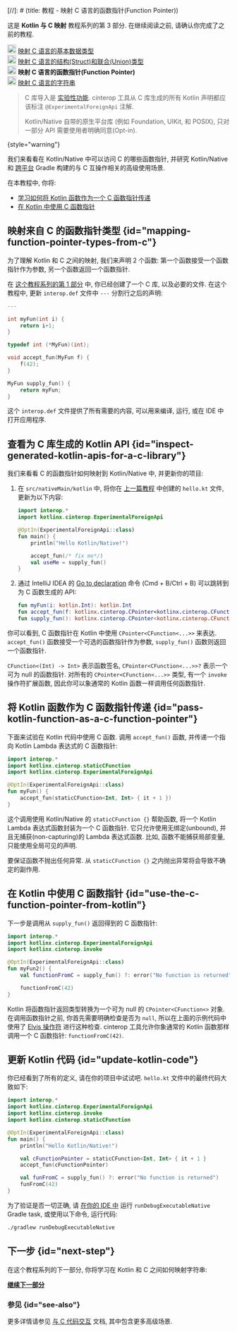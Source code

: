 [//]: # (title: 教程 - 映射 C 语言的函数指针(Function Pointer))

<tldr>
    <p>这是 <strong>Kotlin 与 C 映射</strong> 教程系列的第 3 部分. 在继续阅读之前, 请确认你完成了之前的教程.</p>
    <p><img src="icon-1-done.svg" width="20" alt="First step"/> <a href="mapping-primitive-data-types-from-c.md">映射 C 语言的基本数据类型</a><br/>
        <img src="icon-2-done.svg" width="20" alt="Second step"/> <a href="mapping-struct-union-types-from-c.md">映射 C 语言的结构(Struct)和联合(Union)类型</a><br/>
        <img src="icon-3.svg" width="20" alt="Third step"/> <strong>映射 C 语言的函数指针(Function Pointer)</strong><br/>
        <img src="icon-4-todo.svg" width="20" alt="Fourth step"/> <a href="mapping-strings-from-c.md">映射 C 语言的字符串</a><br/>
    </p>
</tldr>

> C 库导入是 [实验性功能](components-stability.md#stability-levels-explained).
> cinterop 工具从 C 库生成的所有 Kotlin 声明都应该标注 `@ExperimentalForeignApi` 注解.
>
> Kotlin/Native 自带的原生平台库 (例如 Foundation, UIKit, 和 POSIX),
> 只对一部分 API 需要使用者明确同意(Opt-in).
>
{style="warning"}

我们来看看在 Kotlin/Native 中可以访问 C 的哪些函数指针,
并研究 Kotlin/Native 和 [跨平台](gradle-configure-project.md#targeting-multiple-platforms) Gradle 构建的与 C 互操作相关的高级使用场景.

在本教程中, 你将:

- [学习如何将 Kotlin 函数作为一个 C 函数指针传递](#pass-kotlin-function-as-a-c-function-pointer)
- [在 Kotlin 中使用 C 函数指针](#use-the-c-function-pointer-from-kotlin)

## 映射来自 C 的函数指针类型 {id="mapping-function-pointer-types-from-c"}

为了理解 Kotlin 和 C 之间的映射, 我们来声明 2 个函数:
第一个函数接受一个函数指针作为参数, 另一个函数返回一个函数指针.

在 [这个教程系列的第 1 部分](mapping-primitive-data-types-from-c.md) 中, 你已经创建了一个 C 库, 以及必要的文件.
在这个教程中, 更新 `interop.def` 文件中 `---` 分割行之后的声明:

```c
---

int myFun(int i) {
    return i+1;
}

typedef int (*MyFun)(int);

void accept_fun(MyFun f) {
    f(42);
}

MyFun supply_fun() {
    return myFun;
}
```

这个 `interop.def` 文件提供了所有需要的内容, 可以用来编译, 运行, 或在 IDE 中打开应用程序.

## 查看为 C 库生成的 Kotlin API {id="inspect-generated-kotlin-apis-for-a-c-library"}

我们来看看 C 的函数指针如何映射到 Kotlin/Native 中, 并更新你的项目:

1. 在 `src/nativeMain/kotlin` 中, 将你在 [上一篇教程](mapping-struct-union-types-from-c.md) 中创建的 `hello.kt` 文件,
   更新为以下内容:

   ```kotlin
   import interop.*
   import kotlinx.cinterop.ExperimentalForeignApi

   @OptIn(ExperimentalForeignApi::class)
   fun main() {
       println("Hello Kotlin/Native!")

       accept_fun(/* fix me*/)
       val useMe = supply_fun()
   }
   ```

2. 通过 IntelliJ IDEA 的 [Go to declaration](https://www.jetbrains.com/help/rider/Navigation_and_Search__Go_to_Declaration.html)
   命令 (<shortcut>Cmd + B</shortcut>/<shortcut>Ctrl + B</shortcut>) 可以跳转到为 C 函数生成的 API:

   ```kotlin
   fun myFun(i: kotlin.Int): kotlin.Int
   fun accept_fun(f: kotlinx.cinterop.CPointer<kotlinx.cinterop.CFunction<(kotlin.Int) -> kotlin.Int>>? /* from: interop.MyFun? */)
   fun supply_fun(): kotlinx.cinterop.CPointer<kotlinx.cinterop.CFunction<(kotlin.Int) -> kotlin.Int>>? /* from: interop.MyFun? */
   ```

你可以看到, C 函数指针在 Kotlin 中使用 `CPointer<CFunction<...>>` 来表达.
`accept_fun()` 函数接受一个可选的函数指针作为参数, `supply_fun()` 函数则返回一个函数指针.

`CFunction<(Int) -> Int>` 表示函数签名, `CPointer<CFunction<...>>?` 表示一个可为 null 的函数指针.
对所有的 `CPointer<CFunction<...>>` 类型, 有一个 `invoke` 操作符扩展函数,
因此你可以象通常的 Kotlin 函数一样调用任何函数指针.

## 将 Kotlin 函数作为 C 函数指针传递 {id="pass-kotlin-function-as-a-c-function-pointer"}

下面来试验在 Kotlin 代码中使用 C 函数.
调用 `accept_fun()` 函数, 并传递一个指向 Kotlin Lambda 表达式的 C 函数指针:

```kotlin
import interop.*
import kotlinx.cinterop.staticCFunction
import kotlinx.cinterop.ExperimentalForeignApi

@OptIn(ExperimentalForeignApi::class)
fun myFun() {
    accept_fun(staticCFunction<Int, Int> { it + 1 })
}
```

这个调用使用 Kotlin/Native 的 `staticCFunction {}` 帮助函数, 将一个 Kotlin Lambda 表达式函数封装为一个 C 函数指针.
它只允许使用无绑定(unbound), 并且无捕获(non-capturing)的 Lambda 表达式函数.
比如, 函数不能捕获局部变量, 只能使用全局可见的声明.

要保证函数不抛出任何异常.
从 `staticCFunction {}` 之内抛出异常将会导致不确定的副作用.

## 在 Kotlin 中使用 C 函数指针 {id="use-the-c-function-pointer-from-kotlin"}

下一步是调用从 `supply_fun()` 返回得到的 C 函数指针:

```kotlin
import interop.*
import kotlinx.cinterop.ExperimentalForeignApi
import kotlinx.cinterop.invoke

@OptIn(ExperimentalForeignApi::class)
fun myFun2() {
    val functionFromC = supply_fun() ?: error("No function is returned")

    functionFromC(42)
}
```

Kotlin 将函数指针返回类型转换为一个可为 null 的 `CPointer<CFunction<>` 对象.
在调用函数指针之前, 你首先需要明确检查是否为 `null`, 所以在上面的示例代码中使用了 [Elvis 操作符](null-safety.md) 进行这种检查.
cinterop 工具允许你象通常的 Kotlin 函数那样调用一个 C 函数指针: `functionFromC(42)`.

## 更新 Kotlin 代码 {id="update-kotlin-code"}

你已经看到了所有的定义, 请在你的项目中试试吧.
`hello.kt` 文件中的最终代码大致如下:

```kotlin
import interop.*
import kotlinx.cinterop.ExperimentalForeignApi
import kotlinx.cinterop.invoke
import kotlinx.cinterop.staticCFunction

@OptIn(ExperimentalForeignApi::class)
fun main() {
    println("Hello Kotlin/Native!")

    val cFunctionPointer = staticCFunction<Int, Int> { it + 1 }
    accept_fun(cFunctionPointer)

    val funFromC = supply_fun() ?: error("No function is returned")
    funFromC(42)
}
```

为了验证是否一切正确, 请 [在你的 IDE 中](native-get-started.md#build-and-run-the-application) 运行 `runDebugExecutableNative` Gradle task,
或使用以下命令, 运行代码:

```bash
./gradlew runDebugExecutableNative
```

## 下一步 {id="next-step"}

在这个教程系列的下一部分, 你将学习在 Kotlin 和 C 之间如何映射字符串:

**[继续下一部分](mapping-strings-from-c.md)**

### 参见 {id="see-also"}

更多详情请参见 [与 C 代码交互](native-c-interop.md) 文档, 其中包含更多高级场景.
